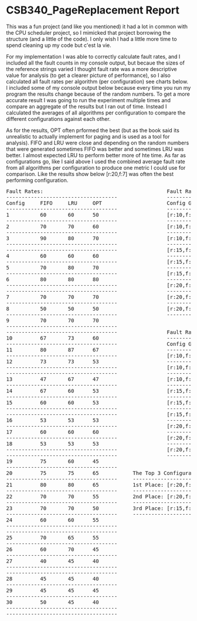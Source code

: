# CSB340_PageReplacement Report
This was a fun project (and like you mentioned) it had a lot in common with the CPU scheduler project, so I
mimicked that project borrowing the structure (and a little of the code). I only wish I had a little more 
time to spend cleaning up my code but c'est la vie. 

For my implementation I was able to correctly calculate fault rates, and I included all the fault counts in my 
console output, but becaue the sizes of the reference strings varied I thought fault rate was a more descriptive
value for analysis (to get a clearer picture of performance), so I also calculated all fault rates per 
algorithm (per configuration) see charts below. I included some of my console output below because every 
time you run my program the results change because of the random numbers. To get a more accurate result I was 
going to run the experiment multiple times and compare an aggregate of the results but I ran out of time. 
Instead I calculated the averages of all algorithms per configuration to compare the different configurations 
against each other. 

As for the results, OPT often prformed the best (but as the book said its unrealistic to actually implement
for paging and is used as a tool for analysis). FIFO and LRU were close and depending on the random 
numbers that were generated sometimes FIFO was better and sometimes LRU was better. I almost expected 
LRU to perform better more of hte time. As far as configurations go, like I said above I used the 
combined average fault rate from all algorithms per configuration to produce one metric I could use 
for comparison. Like the results show below [r:20,f:7] was often the best performing configuration. 


<pre>
Fault Rates:                                        Fault Rate Averages Per Configuration:
------------------------------------                -----------------------------------------------
Config     FIFO     LRU     OPT                     Config Group     FIFO      LRU       OPT 
------------------------------------                -----------------------------------------------
1          60       60      50                      [r:10,f:3]       73.33     70.00     60.00 
------------------------------------                -----------------------------------------------
2          70       70      60                      [r:10,f:5]       70.00     73.33     70.00   
------------------------------------                -----------------------------------------------
3          90       80      70                      [r:10,f:7]       63.33     63.33     63.33   
------------------------------------                -----------------------------------------------
------------------------------------                [r:15,f:3]       73.33     77.78     60.00  
4          60       60      60                      -----------------------------------------------
------------------------------------                [r:15,f:5]       57.78     62.22     51.11  
5          70       80      70                      -----------------------------------------------
------------------------------------                [r:15,f:7]       55.56     55.56     55.56  
6          80       80      80                      -----------------------------------------------
------------------------------------                [r:20,f:3]       71.67     69.17     55.83 
------------------------------------                -----------------------------------------------
7          70       70      70                      [r:20,f:5]       56.67     60.00     46.67  
------------------------------------                -----------------------------------------------
8          50       50      50                      [r:20,f:7]       46.67     45.00     41.67  
------------------------------------                -----------------------------------------------
9          70       70      70      
------------------------------------
------------------------------------                Fault Rate Total Average Per Configuration:
10         67       73      60                      ---------------------------------
------------------------------------                Config Group      Average Rate 
11         80       87      67                      ---------------------------------
------------------------------------                [r:10,f:3]        67.78   
12         73       73      53                      ---------------------------------
------------------------------------                [r:10,f:5]        71.11  
------------------------------------                ---------------------------------
13         47       67      47                      [r:10,f:7]        63.33 
------------------------------------                ---------------------------------
14         67       60      53                      [r:15,f:3]        70.37   
------------------------------------                ---------------------------------
15         60       60      53                      [r:15,f:5]        57.04  
------------------------------------                ---------------------------------
------------------------------------                [r:15,f:7]        55.56    
16         53       53      53                      ---------------------------------
------------------------------------                [r:20,f:3]        65.56
17         60       60      60                      ---------------------------------
------------------------------------                [r:20,f:5]        54.44         
18         53       53      53                      ---------------------------------
------------------------------------                [r:20,f:7]        44.44 
------------------------------------                ---------------------------------
19         75       60      45      
------------------------------------
20         75       75      65           The Top 3 Configurations (for this run)  
------------------------------------     ----------------------------------------------------------------------
21         80       80      65           1st Place: [r:20,f:7] - with a combined average fault rate of 44.44%
------------------------------------     ----------------------------------------------------------------------
22         70       70      55           2nd Place: [r:20,f:5] - with a combined average fault rate of 54.44%
------------------------------------     ----------------------------------------------------------------------
23         70       70      50           3rd Place: [r:15,f:7] - with a combined average fault rate of 55.56%
------------------------------------     ----------------------------------------------------------------------
24         60       60      55      
------------------------------------
------------------------------------
25         70       65      55      
------------------------------------
26         60       70      45      
------------------------------------
27         40       45      40      
------------------------------------
------------------------------------
28         45       45      40      
------------------------------------
29         45       45      45      
------------------------------------
30         50       45      40      
------------------------------------
------------------------------------
</pre>
